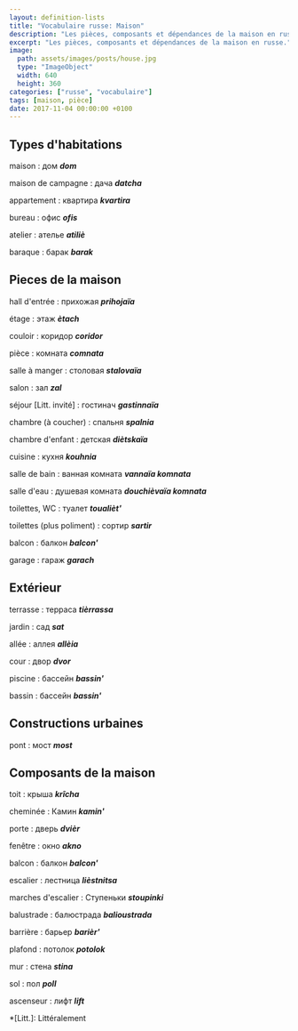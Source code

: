 ```yaml
---
layout: definition-lists
title: "Vocabulaire russe: Maison"
description: "Les pièces, composants et dépendances de la maison en russe."
excerpt: "Les pièces, composants et dépendances de la maison en russe."
image:
  path: assets/images/posts/house.jpg
  type: "ImageObject"
  width: 640
  height: 360
categories: ["russe", "vocabulaire"]
tags: [maison, pièce]
date: 2017-11-04 00:00:00 +0100
---
```


## Types d'habitations

maison
: дом
*__dom__*

maison de campagne
: дача
*__datcha__*

appartement
: квартира
*__kvartira__*

bureau
: офис
*__ofis__*

atelier
: ателье
*__atiliè__*

baraque
: барак
*__barak__*


## Pieces de la maison

hall d'entrée
: прихожая
*__prihojaïa__*

étage
: этаж
*__ètach__*

couloir
: коридор
*__coridor__*

pièce
: комната
*__comnata__*

salle à manger
: столовая
*__stalovaïa__*

salon
: зал
*__zal__*

séjour [Litt. invité]
: гостинач
*__gastinnaïa__*

chambre (à coucher)
: спальня
*__spalnia__*

chambre d'enfant
: детская
*__diètskaïa__*

cuisine
: кухня
*__kouhnia__*

salle de bain
: ванная комната
*__vannaïa komnata__*

salle d'eau
: душевая комната
*__douchièvaïa komnata__*

toilettes, WC
: туалет
*__toualièt'__*

toilettes (plus poliment)
: сортир
*__sartir__*

balcon
: балкон
*__balcon'__*

garage
: гараж
*__garach__*


## Extérieur

terrasse
: терраса
*__tièrrassa__*

jardin
: сад
*__sat__*

allée
: аллея
*__allèia__*

cour
: двор
*__dvor__*

piscine
: бассейн
*__bassin'__*

bassin
: бассейн
*__bassin'__*


## Constructions urbaines

pont
: мост
*__most__*


## Composants de la maison

toit
: крыша
*__krîcha__*

cheminée
: Камин
*__kamin'__*

porte
: дверь
*__dvièr__*

fenêtre
: окно
*__akno__*

balcon
: балкон
*__balcon'__*

escalier
: лестница
*__lièstnitsa__*

marches d'escalier
: Ступеньки
*__stoupinki__*

balustrade
: балюстрада
*__balioustrada__*

barrière
: барьер
*__barièr'__*

plafond
: потолок
*__potolok__*

mur
: стена
*__stina__*

sol
: пол
*__poll__*

ascenseur
: лифт
*__lift__*



*[Litt.]: Littéralement
